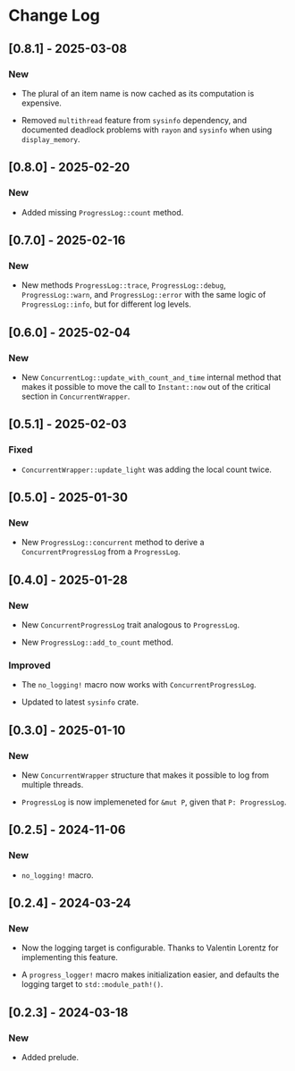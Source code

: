 # Change Log

## [0.8.1] - 2025-03-08

### New

* The plural of an item name is now cached as its computation is expensive.

* Removed `multithread` feature from `sysinfo` dependency, and
  documented deadlock problems with `rayon` and `sysinfo`
  when using `display_memory`.

## [0.8.0] - 2025-02-20

### New

* Added missing `ProgressLog::count` method.

## [0.7.0] - 2025-02-16

### New

* New methods `ProgressLog::trace`, `ProgressLog::debug`,  `ProgressLog::warn`,
  and `ProgressLog::error` with the same logic of  `ProgressLog::info`, but for
  different log levels.

## [0.6.0] - 2025-02-04

### New

* New `ConcurrentLog::update_with_count_and_time` internal method that makes it
  possible to move the call to `Instant::now` out of the critical section in
  `ConcurrentWrapper`.

## [0.5.1] - 2025-02-03

### Fixed

* `ConcurrentWrapper::update_light` was adding the local count twice.

## [0.5.0] - 2025-01-30

### New

* New `ProgressLog::concurrent` method to derive a `ConcurrentProgressLog` from
  a `ProgressLog`.

## [0.4.0] - 2025-01-28

### New

* New `ConcurrentProgressLog` trait analogous to `ProgressLog`.

* New `ProgressLog::add_to_count` method.

### Improved

* The `no_logging!` macro now works with `ConcurrentProgressLog`.

* Updated to latest `sysinfo` crate.

## [0.3.0] - 2025-01-10

### New

* New `ConcurrentWrapper` structure that makes it possible to
  log from multiple threads.

* `ProgressLog` is now implemeneted for `&mut P`, given that
  `P: ProgressLog`.

## [0.2.5] - 2024-11-06

### New

* `no_logging!` macro.

## [0.2.4] - 2024-03-24

### New

* Now the logging target is configurable. Thanks to Valentin
  Lorentz for implementing this feature.

* A `progress_logger!` macro makes initialization easier, and defaults
  the logging target to `std::module_path!()`.

## [0.2.3] - 2024-03-18

### New

* Added prelude.
